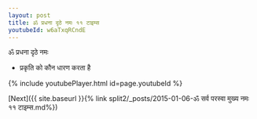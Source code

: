 ```yaml
---
layout: post
title: ॐ प्रधना दृठे नमः ११ टाइम्स
youtubeId: w6aTxqRCndE
---
```

 
 
 ॐ प्रधना दृठे नमः  
 
 -  प्रकृति को कौन धारण करता है 
 
  
 
  
 
 
 
 
 
 


{% include youtubePlayer.html id=page.youtubeId %}
 
[Next]({{ site.baseurl }}{% link  split2/_posts/2015-01-06-ॐ सर्व परस्वा मुख्य नमः ११ टाइम्स.md%})
 
